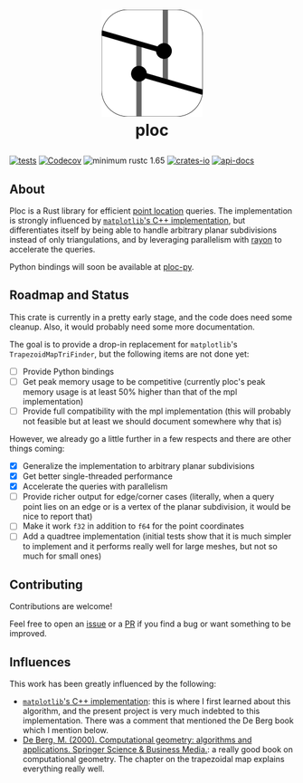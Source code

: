 <h1>
<p align="center">
  <img
    src="https://raw.githubusercontent.com/bluthej/ploc/main/assets/logo.svg"
    alt="ploc logo">
  <br>ploc
</p>
</h1>

[![tests](https://github.com/bluthej/ploc/workflows/test/badge.svg)](https://github.com/bluthej/ploc/actions)
[![Codecov](https://codecov.io/github/bluthej/ploc/coverage.svg?branch=main)](https://codecov.io/gh/bluthej/ploc)
![minimum rustc 1.65](https://img.shields.io/badge/rustc-1.65+-red.svg)
[![crates-io](https://img.shields.io/crates/v/ploc.svg)](https://crates.io/crates/ploc)
[![api-docs](https://docs.rs/ploc/badge.svg)](https://docs.rs/ploc)

## About

Ploc is a Rust library for efficient [point location](https://en.wikipedia.org/wiki/Point_location) queries.
The implementation is strongly influenced by [`matplotlib`'s C++ implementation], but differentiates itself by being able to handle arbitrary planar subdivisions instead of only triangulations, and by leveraging parallelism with [rayon](https://github.com/rayon-rs/rayon) to accelerate the queries.

Python bindings will soon be available at [ploc-py](https://github.com/bluthej/ploc-py).

## Roadmap and Status

This crate is currently in a pretty early stage, and the code does need some cleanup.
Also, it would probably need some more documentation.

The goal is to provide a drop-in replacement for `matplotlib`'s `TrapezoidMapTriFinder`, but the following items are not done yet:
- [ ] Provide Python bindings
- [ ] Get peak memory usage to be competitive (currently ploc's peak memory usage is at least 50% higher than that of the mpl implementation)
- [ ] Provide full compatibility with the mpl implementation (this will probably not feasible but at least we should document somewhere why that is)

However, we already go a little further in a few respects and there are other things coming:
- [x] Generalize the implementation to arbitrary planar subdivisions
- [x] Get better single-threaded performance
- [x] Accelerate the queries with parallelism
- [ ] Provide richer output for edge/corner cases (literally, when a query point lies on an edge or is a vertex of the planar subdivision, it would be nice to report that)
- [ ] Make it work `f32` in addition to `f64` for the point coordinates
- [ ] Add a quadtree implementation (initial tests show that it is much simpler to implement and it performs really well for large meshes, but not so much for small ones)

## Contributing

Contributions are welcome!

Feel free to open an [issue](https://github.com/bluthej/ploc/issues/new) or a [PR](https://github.com/bluthej/ploc/compare) if you find a bug or want something to be improved.

## Influences

This work has been greatly influenced by the following:
- [`matplotlib`'s C++ implementation]: this is where I first learned about this algorithm, and the present project is very much indebted to this implementation. There was a comment that mentioned the De Berg book which I mention below.
- [De Berg, M. (2000). Computational geometry: algorithms and applications. Springer Science & Business Media.]: a really good book on computational geometry. The chapter on the trapezoidal map explains everything really well.

[`matplotlib`'s C++ implementation]: https://github.com/matplotlib/matplotlib/blob/c11175d142403ff9af6e55ccb1feabccb990a7f6/src/tri/_tri.cpp
[De Berg, M. (2000). Computational geometry: algorithms and applications. Springer Science & Business Media.]: https://doi.org/10.1007/978-3-540-77974-2
